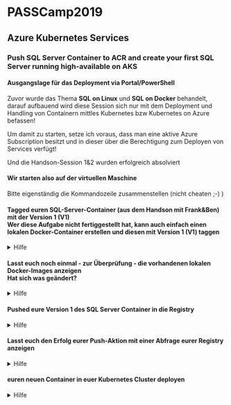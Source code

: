 # PASSCamp2019
## Azure Kubernetes Services
### Push SQL Server Container to ACR and create your first SQL Server running high-available on AKS

#### Ausgangslage für das Deployment via Portal/PowerShell
Zuvor wurde das Thema **SQL on Linux** und **SQL on Docker** behandelt, darauf aufbauend wird diese Session sich nur mit dem Deployment und Handling von Containern mittles Kubernetes bzw Kubernetes on Azure befassen!

Um damit zu starten, setze ich voraus, dass man eine aktive Azure Subscription besitzt und in dieser über die Berechtigung zum Deployen von Services verfügt!

Und die Handson-Session 1&2 wurden erfolgreich absolviert

#### Wir starten also auf der virtuellen Maschine


Bitte eigenständig die Kommandozeile zusammenstellen (nicht cheaten ;-) )
#### Tagged euren SQL-Server-Container (aus dem Handson mit Frank&Ben) mit der Version 1 (V1)<br>Wer diese Aufgabe nicht fertiggestellt hat, kann auch einfach einen lokalen Docker-Container erstellen und diesen mit Version 1 (V1) taggen
<details>
  <summary>Hilfe</summary>
  <p>

  ```PowerShell
  docker tag %ImageName% passcampacr.azurecr.io/%ImageName%:v1
```

Alternativ : Erstellen eines neuen Docker-Compose-Files 

    version: '3'
  
    services:
        sqlserver1:
            image: mcr.microsoft.com/mssql/server:2019-CTP3.1-ubuntu
            ports:  
              - "1433:1433"
            environment:
              SA_PASSWORD: "Testing1122"
              ACCEPT_EULA: "Y"
              MSSQL_DATA_DIR: "/var/opt/sqlserver/data"
              MSSQL_LOG_DIR: "/var/opt/sqlserver/log"
              MSSQL_BACKUP_DIR: "/var/opt/sqlserver/backup"
            volumes: 
              - sqlsystem:/var/opt/mssql/
              - sqldata:/var/opt/sqlserver/data
              - sqllog:/var/opt/sqlserver/log
    volumes:
      sqlsystem:
      sqldata:
      sqllog:

    labels:
      kompose.service.type: LoadBalancer
```
  docker-compose
  docker tag %ImageName% passcampacr.azurecr.io/%ImageName%:v1
```

</p>
</details>

#### Lasst euch noch einmal - zur Überprüfung - die vorhandenen lokalen Docker-Images anzeigen<br>Hat sich was geändert?
<details>
  <summary>Hilfe</summary>
  <p>

  ```PowerShell
  docker images
```

</p>
</details>

#### Pushed eure Version 1 des SQL Server Container in die Registry
<details>
  <summary>Hilfe</summary>
  <p>

  ```PowerShell
  docker push %LogonServer%/%ImageName%:v1
```

  </p>
</details>

#### Lasst euch den Erfolg eurer Push-Aktion mit einer Abfrage eurer Registry anzeigen
<details>
  <summary>Hilfe</summary>
  <p>

  ```PowerShell
  az acr repository show-tags --name PASSCamp-ACR --repository %ImageName% --output table
```

  </p>
</details>

#### euren neuen Container in euer Kubernetes Cluster deployen
<details>
  <summary>Hilfe</summary>
  <p>

  ```PowerShell
  kubectl apply -f .\sqlserver-deployment.yaml
```

  </p>
</details>